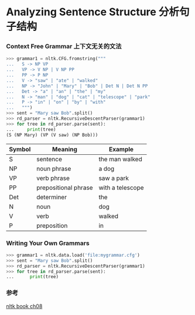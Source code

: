 # Analyzing Sentence Structure 分析句子结构


### Context Free Grammar 上下文无关的文法

```python
>>> grammar1 = nltk.CFG.fromstring("""
...   S -> NP VP
...   VP -> V NP | V NP PP
...   PP -> P NP
...   V -> "saw" | "ate" | "walked"
...   NP -> "John" | "Mary" | "Bob" | Det N | Det N PP
...   Det -> "a" | "an" | "the" | "my"
...   N -> "man" | "dog" | "cat" | "telescope" | "park"
...   P -> "in" | "on" | "by" | "with"
...   """)
>>> sent = "Mary saw Bob".split()
>>> rd_parser = nltk.RecursiveDescentParser(grammar1)
>>> for tree in rd_parser.parse(sent):
...     print(tree)
(S (NP Mary) (VP (V saw) (NP Bob)))
```

|Symbol	|Meaning	|Example
|----   |-------    |-------  
|S	|sentence	    |the man walked
|NP	|noun phrase	|a dog
|VP	|verb phrase	|saw a park
|PP	|prepositional phrase	|with a telescope
|Det |determiner	|the
|N	|noun	|dog
|V	|verb	|walked
|P	|preposition	|in



### Writing Your Own Grammars
```python
>>> grammar1 = nltk.data.load('file:mygrammar.cfg')
>>> sent = "Mary saw Bob".split()
>>> rd_parser = nltk.RecursiveDescentParser(grammar1)
>>> for tree in rd_parser.parse(sent):
...      print(tree)
```





### 参考
[nltk book ch08](http://www.nltk.org/book/ch08.html)
